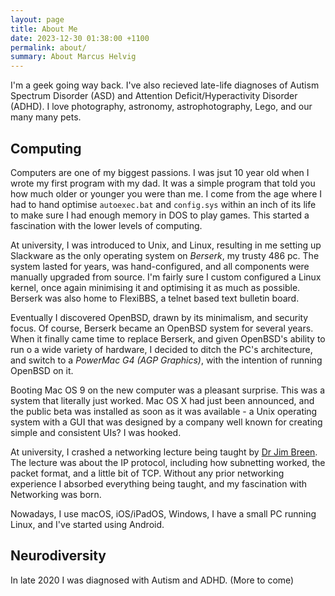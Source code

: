 ```yaml
---
layout: page
title: About Me
date: 2023-12-30 01:38:00 +1100
permalink: about/
summary: About Marcus Helvig
---
```


I'm a geek going way back. I've also recieved late-life diagnoses of Autism Spectrum Disorder (ASD) and Attention Deficit/Hyperactivity Disorder (ADHD). I love photography, astronomy, astrophotography, Lego, and our many many pets.

## Computing

Computers are one of my biggest passions. I was jsut 10 year old when I wrote my first program with my dad. It was a simple program that told you how much older or younger you were than me. I come from the age where I had to hand optimise `autoexec.bat` and `config.sys` within an inch of its life to make sure I had enough memory in DOS to play games. This started a fascination with the lower levels of computing. 

At university, I was introduced to Unix, and Linux, resulting in me setting up Slackware as the only operating system on _Berserk_, my trusty 486 pc. The system lasted for years, was hand-configured, and all components were manually upgraded from source. I'm fairly sure I custom configured a Linux kernel, once again minimising it and optimising it as much as possible. Berserk was also home to FlexiBBS, a telnet based text bulletin board.

Eventually I discovered OpenBSD, drawn by its minimalism, and security focus. Of course, Berserk became an OpenBSD system for several years. When it finally came time to replace Berserk, and given OpenBSD's ability to run o a wide variety of hardware, I decided to ditch the PC's architecture, and switch to a _PowerMac G4 (AGP Graphics)_, with the intention of running OpenBSD on it.

Booting Mac OS 9 on the new computer was a pleasant surprise. This was a system that literally just worked. Mac OS X had just been announced, and the public beta was installed as soon as it was available - a Unix operating system with a GUI that was designed by a company well known for creating simple and consistent UIs? I was hooked.

At university, I crashed a networking lecture being taught by [Dr Jim Breen](https://en.wikipedia.org/wiki/Jim_Breen). The lecture was about the IP protocol, including how subnetting worked, the packet format, and a little bit of TCP. Without any prior networking experience I absorbed everything being taught, and my fascination with Networking was born.

Nowadays, I use macOS, iOS/iPadOS, Windows, I have a small PC running Linux, and I've started using Android.

## Neurodiversity

In late 2020 I was diagnosed with Autism and ADHD. (More to come)